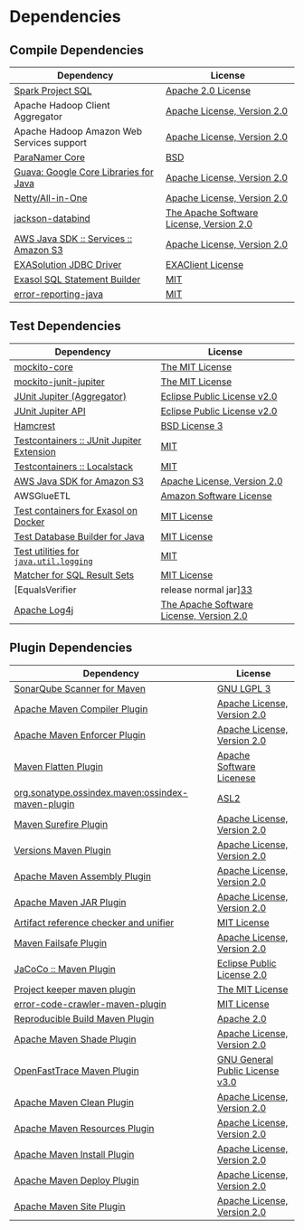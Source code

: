 <!-- @formatter:off -->
# Dependencies

## Compile Dependencies

| Dependency                                  | License                                       |
| ------------------------------------------- | --------------------------------------------- |
| [Spark Project SQL][0]                      | [Apache 2.0 License][1]                       |
| Apache Hadoop Client Aggregator             | [Apache License, Version 2.0][2]              |
| Apache Hadoop Amazon Web Services support   | [Apache License, Version 2.0][2]              |
| [ParaNamer Core][3]                         | [BSD][4]                                      |
| [Guava: Google Core Libraries for Java][5]  | [Apache License, Version 2.0][6]              |
| [Netty/All-in-One][7]                       | [Apache License, Version 2.0][8]              |
| [jackson-databind][9]                       | [The Apache Software License, Version 2.0][6] |
| [AWS Java SDK :: Services :: Amazon S3][10] | [Apache License, Version 2.0][11]             |
| [EXASolution JDBC Driver][12]               | [EXAClient License][13]                       |
| [Exasol SQL Statement Builder][14]          | [MIT][15]                                     |
| [error-reporting-java][16]                  | [MIT][15]                                     |

## Test Dependencies

| Dependency                                      | License                                       |
| ----------------------------------------------- | --------------------------------------------- |
| [mockito-core][17]                              | [The MIT License][18]                         |
| [mockito-junit-jupiter][17]                     | [The MIT License][18]                         |
| [JUnit Jupiter (Aggregator)][19]                | [Eclipse Public License v2.0][20]             |
| [JUnit Jupiter API][19]                         | [Eclipse Public License v2.0][20]             |
| [Hamcrest][21]                                  | [BSD License 3][22]                           |
| [Testcontainers :: JUnit Jupiter Extension][23] | [MIT][24]                                     |
| [Testcontainers :: Localstack][23]              | [MIT][24]                                     |
| [AWS Java SDK for Amazon S3][10]                | [Apache License, Version 2.0][11]             |
| AWSGlueETL                                      | [Amazon Software License][25]                 |
| [Test containers for Exasol on Docker][26]      | [MIT License][27]                             |
| [Test Database Builder for Java][28]            | [MIT License][29]                             |
| [Test utilities for `java.util.logging`][30]    | [MIT][15]                                     |
| [Matcher for SQL Result Sets][31]               | [MIT License][32]                             |
| [EqualsVerifier | release normal jar][33]       | [Apache License, Version 2.0][2]              |
| [Apache Log4j][34]                              | [The Apache Software License, Version 2.0][6] |

## Plugin Dependencies

| Dependency                                              | License                               |
| ------------------------------------------------------- | ------------------------------------- |
| [SonarQube Scanner for Maven][35]                       | [GNU LGPL 3][36]                      |
| [Apache Maven Compiler Plugin][37]                      | [Apache License, Version 2.0][2]      |
| [Apache Maven Enforcer Plugin][38]                      | [Apache License, Version 2.0][2]      |
| [Maven Flatten Plugin][39]                              | [Apache Software Licenese][2]         |
| [org.sonatype.ossindex.maven:ossindex-maven-plugin][40] | [ASL2][6]                             |
| [Maven Surefire Plugin][41]                             | [Apache License, Version 2.0][2]      |
| [Versions Maven Plugin][42]                             | [Apache License, Version 2.0][2]      |
| [Apache Maven Assembly Plugin][43]                      | [Apache License, Version 2.0][2]      |
| [Apache Maven JAR Plugin][44]                           | [Apache License, Version 2.0][2]      |
| [Artifact reference checker and unifier][45]            | [MIT License][46]                     |
| [Maven Failsafe Plugin][47]                             | [Apache License, Version 2.0][2]      |
| [JaCoCo :: Maven Plugin][48]                            | [Eclipse Public License 2.0][49]      |
| [Project keeper maven plugin][50]                       | [The MIT License][51]                 |
| [error-code-crawler-maven-plugin][52]                   | [MIT License][53]                     |
| [Reproducible Build Maven Plugin][54]                   | [Apache 2.0][6]                       |
| [Apache Maven Shade Plugin][55]                         | [Apache License, Version 2.0][2]      |
| [OpenFastTrace Maven Plugin][56]                        | [GNU General Public License v3.0][57] |
| [Apache Maven Clean Plugin][58]                         | [Apache License, Version 2.0][2]      |
| [Apache Maven Resources Plugin][59]                     | [Apache License, Version 2.0][2]      |
| [Apache Maven Install Plugin][60]                       | [Apache License, Version 2.0][2]      |
| [Apache Maven Deploy Plugin][61]                        | [Apache License, Version 2.0][2]      |
| [Apache Maven Site Plugin][62]                          | [Apache License, Version 2.0][2]      |

[0]: https://spark.apache.org/
[1]: http://www.apache.org/licenses/LICENSE-2.0.html
[2]: https://www.apache.org/licenses/LICENSE-2.0.txt
[3]: https://github.com/paul-hammant/paranamer
[4]: LICENSE
[5]: https://github.com/google/guava
[6]: http://www.apache.org/licenses/LICENSE-2.0.txt
[7]: https://netty.io
[8]: https://www.apache.org/licenses/LICENSE-2.0
[9]: http://github.com/FasterXML/jackson
[10]: https://aws.amazon.com/sdkforjava
[11]: https://aws.amazon.com/apache2.0
[12]: http://www.exasol.com
[13]: https://docs.exasol.com/connect_exasol/drivers/jdbc.htm
[14]: https://github.com/exasol/sql-statement-builder
[15]: https://opensource.org/licenses/MIT
[16]: https://github.com/exasol/error-reporting-java
[17]: https://github.com/mockito/mockito
[18]: https://github.com/mockito/mockito/blob/main/LICENSE
[19]: https://junit.org/junit5/
[20]: https://www.eclipse.org/legal/epl-v20.html
[21]: http://hamcrest.org/JavaHamcrest/
[22]: http://opensource.org/licenses/BSD-3-Clause
[23]: https://testcontainers.org
[24]: http://opensource.org/licenses/MIT
[25]: http://aws.amazon.com/asl/
[26]: https://github.com/exasol/exasol-testcontainers/
[27]: https://github.com/exasol/exasol-testcontainers/blob/main/LICENSE
[28]: https://github.com/exasol/test-db-builder-java/
[29]: https://github.com/exasol/test-db-builder-java/blob/main/LICENSE
[30]: https://github.com/exasol/java-util-logging-testing/
[31]: https://github.com/exasol/hamcrest-resultset-matcher/
[32]: https://github.com/exasol/hamcrest-resultset-matcher/blob/main/LICENSE
[33]: https://www.jqno.nl/equalsverifier
[34]: http://logging.apache.org/log4j/1.2/
[35]: http://sonarsource.github.io/sonar-scanner-maven/
[36]: http://www.gnu.org/licenses/lgpl.txt
[37]: https://maven.apache.org/plugins/maven-compiler-plugin/
[38]: https://maven.apache.org/enforcer/maven-enforcer-plugin/
[39]: https://www.mojohaus.org/flatten-maven-plugin/
[40]: https://sonatype.github.io/ossindex-maven/maven-plugin/
[41]: https://maven.apache.org/surefire/maven-surefire-plugin/
[42]: https://www.mojohaus.org/versions/versions-maven-plugin/
[43]: https://maven.apache.org/plugins/maven-assembly-plugin/
[44]: https://maven.apache.org/plugins/maven-jar-plugin/
[45]: https://github.com/exasol/artifact-reference-checker-maven-plugin/
[46]: https://github.com/exasol/artifact-reference-checker-maven-plugin/blob/main/LICENSE
[47]: https://maven.apache.org/surefire/maven-failsafe-plugin/
[48]: https://www.jacoco.org/jacoco/trunk/doc/maven.html
[49]: https://www.eclipse.org/legal/epl-2.0/
[50]: https://github.com/exasol/project-keeper/
[51]: https://github.com/exasol/project-keeper/blob/main/LICENSE
[52]: https://github.com/exasol/error-code-crawler-maven-plugin/
[53]: https://github.com/exasol/error-code-crawler-maven-plugin/blob/main/LICENSE
[54]: http://zlika.github.io/reproducible-build-maven-plugin
[55]: https://maven.apache.org/plugins/maven-shade-plugin/
[56]: https://github.com/itsallcode/openfasttrace-maven-plugin
[57]: https://www.gnu.org/licenses/gpl-3.0.html
[58]: https://maven.apache.org/plugins/maven-clean-plugin/
[59]: https://maven.apache.org/plugins/maven-resources-plugin/
[60]: https://maven.apache.org/plugins/maven-install-plugin/
[61]: https://maven.apache.org/plugins/maven-deploy-plugin/
[62]: https://maven.apache.org/plugins/maven-site-plugin/
